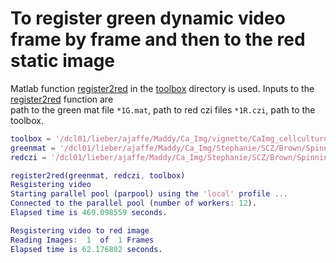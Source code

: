 # To register green dynamic video frame by frame and then to the red static image

Matlab function [register2red](https://github.com/LieberInstitute/CaImg_cellcultures/blob/master/toolbox/register2red.m)
in the [toolbox](https://github.com/LieberInstitute/CaImg_cellcultures/tree/master/toolbox) directory is used. 
Inputs to the [register2red](https://github.com/LieberInstitute/CaImg_cellcultures/blob/master/toolbox/register2red.m) function are\
path to the green mat file `*1G.mat`, path to red czi files `*1R.czi`, path to the toolbox. 

```matlab
toolbox = '/dcl01/lieber/ajaffe/Maddy/Ca_Img/vignette/CaImg_cellcultures/toolbox';toolbox = '/Users/madhavitippani/Creative Cloud Files/toolbox';
greenmat = '/dcl01/lieber/ajaffe/Maddy/Ca_Img/Stephanie/SCZ/Brown/Spinning_Disk/SS1903_83_Coffee_CS2_DIV70_1G.mat';
redczi = '/dcl01/lieber/ajaffe/Maddy/Ca_Img/Stephanie/SCZ/Brown/Spinning_Disk/SS1903_83_Coffee_CS2_DIV70_1R.czi'; 

register2red(greenmat, redczi, toolbox)
Resgistering video
Starting parallel pool (parpool) using the 'local' profile ...
Connected to the parallel pool (number of workers: 12).
Elapsed time is 469.098559 seconds.

Resgistering video to red image
Reading Images:  1  of  1 Frames
Elapsed time is 62.176802 seconds.
```
